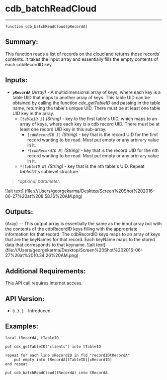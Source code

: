# cdb_batchReadCloud
---
```
function cdb_batchReadCloud(pRecordA)
```
## Summary:
This function reads a list of records on the cloud and returns those records' contents. It takes the input array and essentially fills the empty contents of each cdbRecordID key.

## Inputs:
* **`pRecordA`** *(Array)* - A multidimensional array of keys, where each key is a table UID that maps to another array of keys. This table UID can be obtained by calling the function *cdx_getTableID* and passing in the table name, returning the table's unique UID. There must be at least one table UID key in the array.
    * `[`*`tableID 1`*`]` *(String)* - key to the first table's UID, which maps to an array of keys, where each key is a cdb record UID. There must be at least one record UID key in this sub-array.
    	* `[`*`cdbRecordID 1`*`]` *(String)* - key that is the record UID for the first record wanting to be read. Must put empty or any arbirary value in it.
    	* `*[`*`cdbRecordID N`*`]` *(String)* - key that is the record UID for the nth record wanting to be read. Must put empty or any arbirary value in it.
    * `*[`*`tableID N`*`]` *(String)* - key that is the nth table's UID. Repeat *tableID1*'s sublevel structure.

> _*optional parameter._

![alt text] (file:///Users/georgekarma/Desktop/Screen%20Shot%202016-06-27%20at%208.58.16%20AM.png)
## Outputs:
(Aray) -- This output array is essentially the same as the input array but with the contents of the cdbRecordID keys filling with the appropriate information for that record. The cdbRecordID keys maps to an array of keys that are the keyNames for that record. Each keyName maps to the stored data that corresponds to that keyname.
![alt text] (file:///Users/georgekarma/Desktop/Screen%20Shot%202016-06-27%20at%2010.34.26%20AM.png)
## Additional Requirements:
This API call requires internet access.
## API Version:
* `0.3.1` - Introduced

## Examples:
```
local tRecordA, tTableID
     
put cdx_getTableID("clients") into tTableID
     
repeat for each line xRecordID in fld "recordIDtRecordA"
	put empty into tRecordA[tTableID][xRecordID]
end repeat
     
put cdb_batchReadCloud(tRecordA) into tRecordA
```